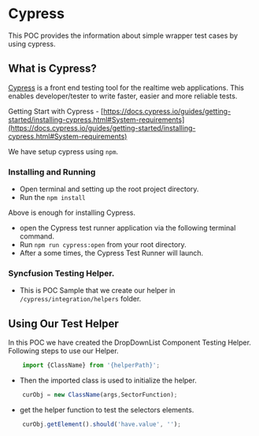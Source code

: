 # Cypress

This POC provides the information about simple wrapper test cases by using cypress.

## What is Cypress?

[Cypress](https://www.cypress.io/features/) is a front end testing tool for the realtime web applications. This enables developer/tester to write faster, easier and more reliable tests.

Getting Start with Cypress  - [https://docs.cypress.io/guides/getting-started/installing-cypress.html#System-requirements](https://docs.cypress.io/guides/getting-started/installing-cypress.html#System-requirements)

We have setup cypress using `npm`.

### Installing and Running

- Open terminal and setting up the root project directory.
- Run the `npm install`

Above is enough for installing Cypress.

- open the Cypress test runner application via the following terminal command.
- Run `npm run cypress:open` from your root directory.
- After a some times, the Cypress Test Runner will launch.


### Syncfusion Testing Helper.

- This is POC Sample that we create our helper in `/cypress/integration/helpers` folder.

## Using Our Test Helper

In this POC we have created the DropDownList Component Testing Helper. Following steps to use our Helper.

```typescript
    import {ClassName} from '{helperPath}';
```

- Then the imported class is used to initialize the helper.

```typescript
    curObj = new ClassName(args,SectorFunction);
```

- get the helper function to test the selectors elements.

```typescript
    curObj.getElement().should('have.value', '');
```